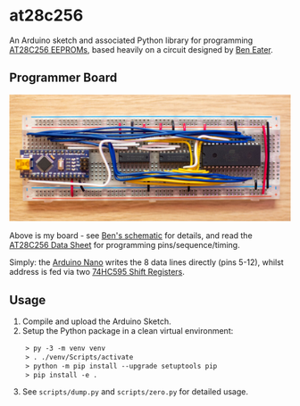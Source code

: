 # at28c256

An Arduino sketch and associated Python library for programming [AT28C256 EEPROMs](https://www.microchip.com/en-us/product/AT28C256), based heavily on a circuit designed by [Ben Eater](https://github.com/beneater/eeprom-programmer).

## Programmer Board

![board](docs/img/at28c256-board.jpg)

Above is my board - see [Ben's schematic](https://raw.githubusercontent.com/beneater/eeprom-programmer/master/schematic.png) for details, and read the [AT28C256 Data Sheet](https://ww1.microchip.com/downloads/en/DeviceDoc/AT28C256-%E2%80%93-Industrial-Grade-256-Kbit-(32,768-x-8)-Paged-Parallel-EEPROM.pdf) for programming pins/sequence/timing.

Simply: the [Arduino Nano](https://www.arduino.cc/en/pmwiki.php?n=Main/ArduinoBoardNano) writes the 8 data lines directly (pins 5-12), whilst address is fed via two [74HC595 Shift Registers](https://www.ti.com/lit/ds/symlink/sn74hc595.pdf).

## Usage

1. Compile and upload the Arduino Sketch.
2. Setup the Python package in a clean virtual environment:
```
    > py -3 -m venv venv
    > . ./venv/Scripts/activate
    > python -m pip install --upgrade setuptools pip
    > pip install -e .
```
3. See `scripts/dump.py` and `scripts/zero.py` for detailed usage.